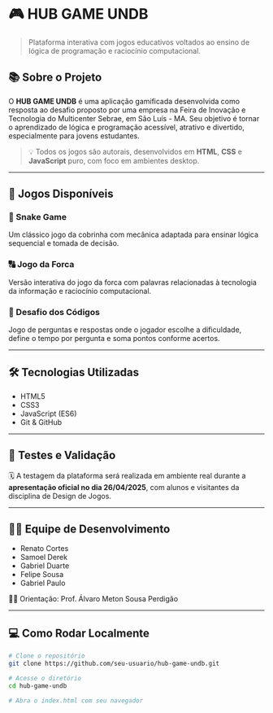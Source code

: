 # 🎮 HUB GAME UNDB

> Plataforma interativa com jogos educativos voltados ao ensino de lógica de programação e raciocínio computacional.



## 📚 Sobre o Projeto

O **HUB GAME UNDB** é uma aplicação gamificada desenvolvida como resposta ao desafio proposto por uma empresa na Feira de Inovação e Tecnologia do Multicenter Sebrae, em São Luís - MA. Seu objetivo é tornar o aprendizado de lógica e programação acessível, atrativo e divertido, especialmente para jovens estudantes.

> 💡 Todos os jogos são autorais, desenvolvidos em **HTML**, **CSS** e **JavaScript** puro, com foco em ambientes desktop.

---

## 🧠 Jogos Disponíveis

### 🐍 Snake Game
Um clássico jogo da cobrinha com mecânica adaptada para ensinar lógica sequencial e tomada de decisão.

### 🔠 Jogo da Forca
Versão interativa do jogo da forca com palavras relacionadas à tecnologia da informação e raciocínio computacional.

### 🧩 Desafio dos Códigos
Jogo de perguntas e respostas onde o jogador escolhe a dificuldade, define o tempo por pergunta e soma pontos conforme acertos.

---

## 🛠️ Tecnologias Utilizadas

- HTML5
- CSS3
- JavaScript (ES6)
- Git & GitHub

---

## 🧪 Testes e Validação

🗓️ A testagem da plataforma será realizada em ambiente real durante a **apresentação oficial no dia 26/04/2025**, com alunos e visitantes da disciplina de Design de Jogos.

---

## 👨‍💻 Equipe de Desenvolvimento

- Renato Cortes  
- Samoel Derek  
- Gabriel Duarte  
- Felipe Sousa  
- Gabriel Paulo  

👨‍🏫 Orientação: Prof. Álvaro Meton Sousa Perdigão

---

## 💻 Como Rodar Localmente

```bash
# Clone o repositório
git clone https://github.com/seu-usuario/hub-game-undb.git

# Acesse o diretório
cd hub-game-undb

# Abra o index.html com seu navegador
